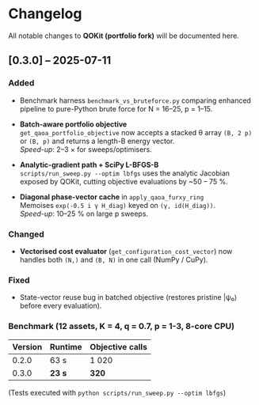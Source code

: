 # Changelog

All notable changes to **QOKit (portfolio fork)** will be documented here.

## [0.3.0] – 2025-07-11
### Added
- Benchmark harness `benchmark_vs_bruteforce.py` comparing enhanced
  pipeline to pure-Python brute force for N = 16–25, p = 1–15.

- **Batch-aware portfolio objective**  
  `get_qaoa_portfolio_objective` now accepts a stacked θ array
  `(B, 2 p)` or `(B, p)` and returns a length-B energy vector.  
  *Speed-up*: 2–3 × for sweeps/optimisers.

- **Analytic-gradient path + SciPy L-BFGS-B**  
  `scripts/run_sweep.py --optim lbfgs` uses the analytic Jacobian exposed
  by QOKit, cutting objective evaluations by ~50 – 75 %.

- **Diagonal phase-vector cache** in `apply_qaoa_furxy_ring`  
  Memoises `exp(-0.5 i γ H_diag)` keyed on `(γ, id(H_diag))`.  
  *Speed-up*: 10–25 % on large p sweeps.

### Changed
- **Vectorised cost evaluator** (`get_configuration_cost_vector`) now
  handles both `(N,)` and `(B, N)` in one call (NumPy / CuPy).

### Fixed
- State-vector reuse bug in batched objective (restores pristine |ψ₀⟩
  before every evaluation).

### Benchmark (12 assets, K = 4, q = 0.7, p = 1-3, 8-core CPU)

| Version | Runtime | Objective calls |
|---------|---------|-----------------|
| 0.2.0   | 63 s    | 1 020           |
| 0.3.0   | **23 s**| **320**         |

(Tests executed with `python scripts/run_sweep.py --optim lbfgs`)

